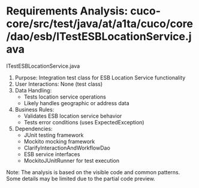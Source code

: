 # Requirements Analysis: cuco-core/src/test/java/at/a1ta/cuco/core/dao/esb/ITestESBLocationService.java

ITestESBLocationService.java
1. Purpose: Integration test class for ESB Location Service functionality
2. User Interactions: None (test class)
3. Data Handling:
   - Tests location service operations
   - Likely handles geographic or address data
4. Business Rules:
   - Validates ESB location service behavior
   - Tests error conditions (uses ExpectedException)
5. Dependencies:
   - JUnit testing framework
   - Mockito mocking framework
   - ClarifyInteractionAndWorkflowDao
   - ESB service interfaces
   - MockitoJUnitRunner for test execution

Note: The analysis is based on the visible code and common patterns. Some details may be limited due to the partial code preview.